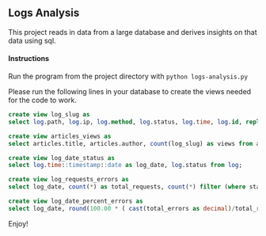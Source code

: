 ## Logs Analysis
This project reads in data from a large database and derives insights on that data using sql.

#### Instructions

Run the program from the project directory with `python logs-analysis.py`

Please run the following lines in your database to create the views needed for the code to work.

```sql
create view log_slug as
select log.path, log.ip, log.method, log.status, log.time, log.id, replace(log.path, '/article/', '') as slug from log;
```

```sql
create view articles_views as
select articles.title, articles.author, count(log_slug) as views from articles join log_slug on articles.slug = log_slug.slug group by articles.title, articles.author order by views desc
```

```sql
create view log_date_status as
select log.time::timestamp::date as log_date, log.status from log;
```

```sql
create view log_requests_errors as
select log_date, count(*) as total_requests, count(*) filter (where status like '%404%') as total_errors from log_date_status group by log_date;
```

```sql
create view log_date_percent_errors as
select log_date, round(100.00 * ( cast(total_errors as decimal)/total_requests), 2) as percent_errors from log_requests_errors;
```

Enjoy!